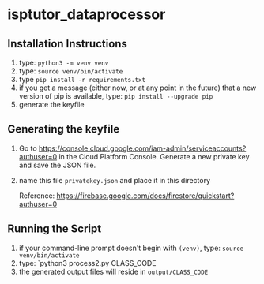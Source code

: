 # isptutor_dataprocessor

## Installation Instructions

1. type: `python3 -m venv venv`
2. type: `source venv/bin/activate`
3. type `pip install -r requirements.txt`
4. if you get a message (either now, or at any point in the future) that a new version of pip is available,
    type: `pip install --upgrade pip`
5. generate the keyfile

## Generating the keyfile
1. Go to https://console.cloud.google.com/iam-admin/serviceaccounts?authuser=0 in the Cloud Platform Console. Generate a new private key and save the JSON file. 
2. name this file `privatekey.json` and place it in this directory 
    
    Reference: https://firebase.google.com/docs/firestore/quickstart?authuser=0

## Running the Script
1. if your command-line prompt doesn't begin with `(venv)`, type: `source venv/bin/activate`
2. type: `python3 process2.py CLASS_CODE
3. the generated output files will reside in `output/CLASS_CODE`
   